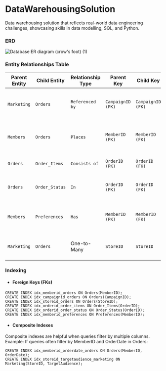 # DataWarehousingSolution
Data warehousing solution that reflects real-world data engineering  challenges, showcasing skills in data modelling, SQL, and Python. 

### ERD
![Database ER diagram (crow's foot) (1)](https://github.com/user-attachments/assets/5d69497d-119d-4d7d-a437-473009f0cacc)


### Entity Relationships Table

| **Parent Entity** | **Child Entity**  | **Relationship Type** | **Parent Key**     | **Child Key**     | **Cardinality**                 |
|--------------------|-------------------|------------------------|--------------------|-------------------|----------------------------------|
| `Marketing`        | `Orders`         | `Referenced by`        | `CampaignID (PK)`  | `CampaignID (FK)` | One Campaign → Many Orders (1:∞)|
| `Members`          | `Orders`         | `Places`               | `MemberID (PK)`    | `MemberID (FK)`   | One Member → Many Orders (1:∞)  |
| `Orders`           | `Order_Items`    | `Consists of`          | `OrderID (PK)`     | `OrderID (FK)`    | One Order → Many Items (1:∞)    |
| `Orders`           | `Order_Status`   | `In`                   | `OrderID (PK)`     | `OrderID (FK)`    | One Order → Many Statuses (1:∞) |
| `Members`          | `Preferences`    | `Has`                  | `MemberID (PK)`    | `MemberID (FK)`   | One Member → Many Preferences (1:∞) |
| `Marketing`        | `Orders`         | One-to-Many            | `StoreID `         | `StoreID`         | One Store → Many or zero Orders (0:∞)   |

### Indexing
- #### Foreign Keys (FKs)
```
CREATE INDEX idx_memberid_orders ON Orders(MemberID);
CREATE INDEX idx_campaignid_orders ON Orders(CampaignID);
CREATE INDEX idx_storeid_orders ON Orders(StoreID);
CREATE INDEX idx_orderid_order_items ON Order_Items(OrderID);
CREATE INDEX idx_orderid_order_status ON Order_Status(OrderID);
CREATE INDEX idx_memberid_preferences ON Preferences(MemberID);
```
- #### Composite Indexes

Composite indexes are helpful when queries filter by multiple columns.
Example: If queries often filter by MemberID and OrderDate in Orders:
```
CREATE INDEX idx_memberid_orderdate_orders ON Orders(MemberID, OrderDate);
CREATE INDEX idx_storeid_targetaudience_marketing ON Marketing(StoreID, TargetAudience);
```
